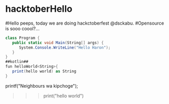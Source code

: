 # hacktoberHello 
#Hello peeps, today we are doing hackctoberfest @dsckabu. 
#Opensource is sooo coool?...

```c#
class Program {
   public static void Main(String[] args) {
      System.Console.WriteLine("Hello Haron");
   }
}
##kotlin##
fun helloWorld<String>{
   print(hello world) as String
}
```


printf("Neighbours wa kipchoge");



>>>print("hello world")
